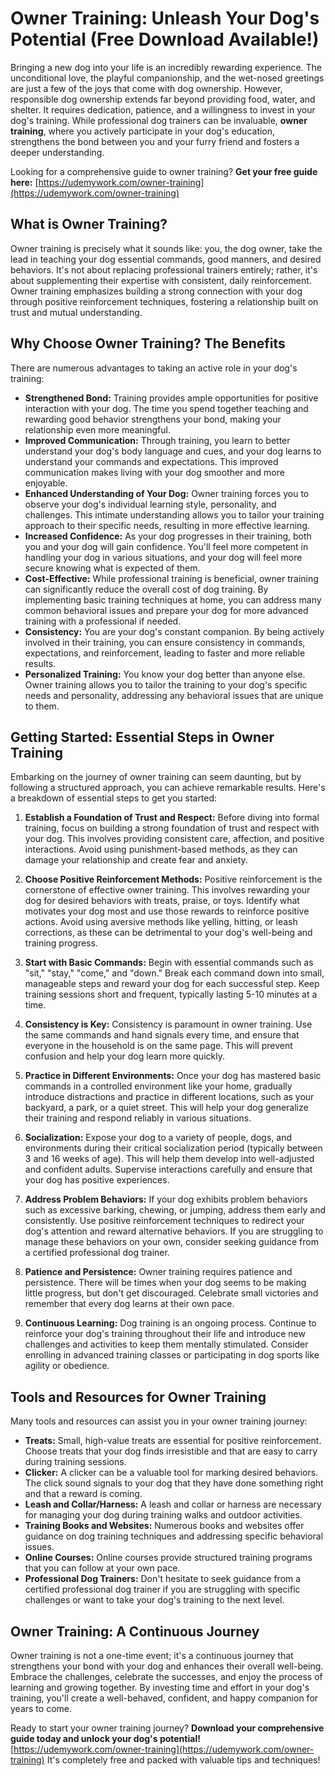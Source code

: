 # Owner Training: Unleash Your Dog's Potential (Free Download Available!)

Bringing a new dog into your life is an incredibly rewarding experience. The unconditional love, the playful companionship, and the wet-nosed greetings are just a few of the joys that come with dog ownership. However, responsible dog ownership extends far beyond providing food, water, and shelter. It requires dedication, patience, and a willingness to invest in your dog's training. While professional dog trainers can be invaluable, **owner training**, where you actively participate in your dog's education, strengthens the bond between you and your furry friend and fosters a deeper understanding.

Looking for a comprehensive guide to owner training? **Get your free guide here:** [https://udemywork.com/owner-training](https://udemywork.com/owner-training)

## What is Owner Training?

Owner training is precisely what it sounds like: you, the dog owner, take the lead in teaching your dog essential commands, good manners, and desired behaviors. It's not about replacing professional trainers entirely; rather, it's about supplementing their expertise with consistent, daily reinforcement. Owner training emphasizes building a strong connection with your dog through positive reinforcement techniques, fostering a relationship built on trust and mutual understanding.

## Why Choose Owner Training? The Benefits

There are numerous advantages to taking an active role in your dog's training:

*   **Strengthened Bond:** Training provides ample opportunities for positive interaction with your dog. The time you spend together teaching and rewarding good behavior strengthens your bond, making your relationship even more meaningful.
*   **Improved Communication:** Through training, you learn to better understand your dog's body language and cues, and your dog learns to understand your commands and expectations. This improved communication makes living with your dog smoother and more enjoyable.
*   **Enhanced Understanding of Your Dog:** Owner training forces you to observe your dog's individual learning style, personality, and challenges. This intimate understanding allows you to tailor your training approach to their specific needs, resulting in more effective learning.
*   **Increased Confidence:** As your dog progresses in their training, both you and your dog will gain confidence. You'll feel more competent in handling your dog in various situations, and your dog will feel more secure knowing what is expected of them.
*   **Cost-Effective:** While professional training is beneficial, owner training can significantly reduce the overall cost of dog training. By implementing basic training techniques at home, you can address many common behavioral issues and prepare your dog for more advanced training with a professional if needed.
*   **Consistency:** You are your dog's constant companion. By being actively involved in their training, you can ensure consistency in commands, expectations, and reinforcement, leading to faster and more reliable results.
*   **Personalized Training:** You know your dog better than anyone else. Owner training allows you to tailor the training to your dog's specific needs and personality, addressing any behavioral issues that are unique to them.

## Getting Started: Essential Steps in Owner Training

Embarking on the journey of owner training can seem daunting, but by following a structured approach, you can achieve remarkable results. Here's a breakdown of essential steps to get you started:

1.  **Establish a Foundation of Trust and Respect:** Before diving into formal training, focus on building a strong foundation of trust and respect with your dog. This involves providing consistent care, affection, and positive interactions. Avoid using punishment-based methods, as they can damage your relationship and create fear and anxiety.

2.  **Choose Positive Reinforcement Methods:** Positive reinforcement is the cornerstone of effective owner training. This involves rewarding your dog for desired behaviors with treats, praise, or toys. Identify what motivates your dog most and use those rewards to reinforce positive actions. Avoid using aversive methods like yelling, hitting, or leash corrections, as these can be detrimental to your dog's well-being and training progress.

3.  **Start with Basic Commands:** Begin with essential commands such as "sit," "stay," "come," and "down." Break each command down into small, manageable steps and reward your dog for each successful step. Keep training sessions short and frequent, typically lasting 5-10 minutes at a time.

4.  **Consistency is Key:** Consistency is paramount in owner training. Use the same commands and hand signals every time, and ensure that everyone in the household is on the same page. This will prevent confusion and help your dog learn more quickly.

5.  **Practice in Different Environments:** Once your dog has mastered basic commands in a controlled environment like your home, gradually introduce distractions and practice in different locations, such as your backyard, a park, or a quiet street. This will help your dog generalize their training and respond reliably in various situations.

6.  **Socialization:** Expose your dog to a variety of people, dogs, and environments during their critical socialization period (typically between 3 and 16 weeks of age). This will help them develop into well-adjusted and confident adults. Supervise interactions carefully and ensure that your dog has positive experiences.

7.  **Address Problem Behaviors:** If your dog exhibits problem behaviors such as excessive barking, chewing, or jumping, address them early and consistently. Use positive reinforcement techniques to redirect your dog's attention and reward alternative behaviors. If you are struggling to manage these behaviors on your own, consider seeking guidance from a certified professional dog trainer.

8.  **Patience and Persistence:** Owner training requires patience and persistence. There will be times when your dog seems to be making little progress, but don't get discouraged. Celebrate small victories and remember that every dog learns at their own pace.

9.  **Continuous Learning:** Dog training is an ongoing process. Continue to reinforce your dog's training throughout their life and introduce new challenges and activities to keep them mentally stimulated. Consider enrolling in advanced training classes or participating in dog sports like agility or obedience.

## Tools and Resources for Owner Training

Many tools and resources can assist you in your owner training journey:

*   **Treats:** Small, high-value treats are essential for positive reinforcement. Choose treats that your dog finds irresistible and that are easy to carry during training sessions.
*   **Clicker:** A clicker can be a valuable tool for marking desired behaviors. The click sound signals to your dog that they have done something right and that a reward is coming.
*   **Leash and Collar/Harness:** A leash and collar or harness are necessary for managing your dog during training walks and outdoor activities.
*   **Training Books and Websites:** Numerous books and websites offer guidance on dog training techniques and addressing specific behavioral issues.
*   **Online Courses:** Online courses provide structured training programs that you can follow at your own pace.
*   **Professional Dog Trainers:** Don't hesitate to seek guidance from a certified professional dog trainer if you are struggling with specific challenges or want to take your dog's training to the next level.

## Owner Training: A Continuous Journey

Owner training is not a one-time event; it's a continuous journey that strengthens your bond with your dog and enhances their overall well-being. Embrace the challenges, celebrate the successes, and enjoy the process of learning and growing together. By investing time and effort in your dog's training, you'll create a well-behaved, confident, and happy companion for years to come.

Ready to start your owner training journey? **Download your comprehensive guide today and unlock your dog's potential!** [https://udemywork.com/owner-training](https://udemywork.com/owner-training) It's completely free and packed with valuable tips and techniques!
